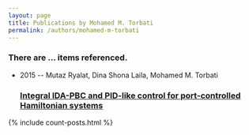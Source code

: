 ```yaml
---
layout: page
title: Publications by Mohamed M. Torbati
permalink: /authors/mohamed-m-torbati
---
```


<h3 id="number-posts">There are ... items referenced.</h3>
<ul class="post-list">
<li><span class='post-meta'>2015 -- Mutaz Ryalat, Dina Shona Laila, Mohamed M. Torbati</span><h3><a class='post-link' href="{{ site.baseurl }}/integral-ida-pbc-and-pid-like-control-for-port-controlled-hamiltonian-systems">Integral IDA-PBC and PID-like control for port-controlled Hamiltonian systems</a></h3></li>

</ul>
{% include count-posts.html %}
